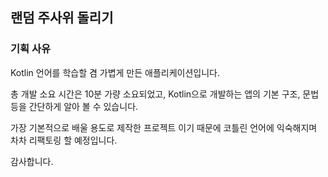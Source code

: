 ## 랜덤 주사위 돌리기

### 기획 사유
Kotlin 언어를 학습할 겸 가볍게 만든 애플리케이션입니다.

총 개발 소요 시간은 10분 가량 소요되었고, Kotlin으로 개발하는 앱의 기본 구조, 문법 등을 간단하게 알아 볼 수 있습니다.

가장 기본적으로 배울 용도로 제작한 프로젝트 이기 때문에 코틀린 언어에 익숙해지며 차차 리팩토링 할 예정입니다.

감사합니다.
